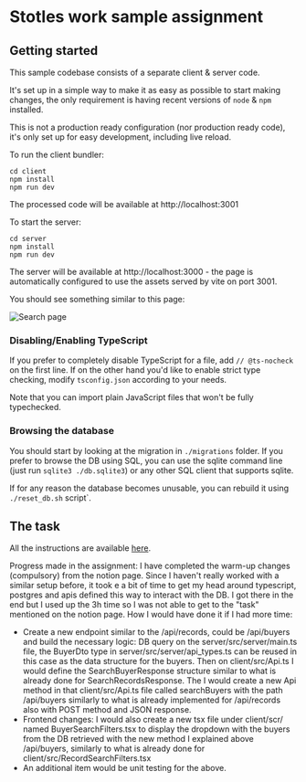 # Stotles work sample assignment

## Getting started

This sample codebase consists of a separate client & server code.

It's set up in a simple way to make it as easy as possible to start making changes,
the only requirement is having recent versions of `node` & `npm` installed.

This is not a production ready configuration (nor production ready code),
it's only set up for easy development, including live reload.

To run the client bundler:

```
cd client
npm install
npm run dev
```

The processed code will be available at http://localhost:3001

To start the server:

```
cd server
npm install
npm run dev
```

The server will be available at http://localhost:3000 - the page is automatically configured
to use the assets served by vite on port 3001.

You should see something similar to this page:

![Search page](./screenshot.png)

### Disabling/Enabling TypeScript

If you prefer to completely disable TypeScript for a file, add `// @ts-nocheck` on the first line.
If on the other hand you'd like to enable strict type checking, modify `tsconfig.json` according to your needs.

Note that you can import plain JavaScript files that won't be fully typechecked.

### Browsing the database

You should start by looking at the migration in `./migrations` folder.
If you prefer to browse the DB using SQL, you can use the sqlite command line (just run `sqlite3 ./db.sqlite3`)
or any other SQL client that supports sqlite.

If for any reason the database becomes unusable, you can rebuild it using `./reset_db.sh` script`.

## The task

All the instructions are available [here](https://www.notion.so/stotles/Full-stack-software-engineer-work-sample-assignment-ae7c64e08f2a42a097d16cee4bc661fc).

Progress made in the assignment: I have completed the warm-up changes (compulsory) from the notion page. Since I haven't really worked with a similar setup before, it took e a bit of time to get my head around typescript, postgres and apis defined this way to interact with the DB. I got there in the end but I used up the 3h time so I was not able to get to the "task" mentioned on the notion page.
How I would have done it if I had more time:
- Create a new endpoint similar to the /api/records, could be /api/buyers and build the necessary logic: DB query on the server/src/server/main.ts file, the BuyerDto type in server/src/server/api_types.ts can be reused in this case as the data structure for the buyers. Then on client/src/Api.ts I would define the SearchBuyerResponse structure similar to what is already done for SearchRecordsResponse. The I would create a new Api method in that client/src/Api.ts file called searchBuyers with the path /api/buyers similarly to what is already implemented for /api/records also with POST method and JSON response.
- Frontend changes: I would also create a new tsx file under client/scr/ named BuyerSearchFilters.tsx to display the dropdown with the buyers from the DB retrieved with the new method I explained above /api/buyers, similarly to what is already done for client/src/RecordSearchFilters.tsx
- An additional item would be unit testing for the above.
